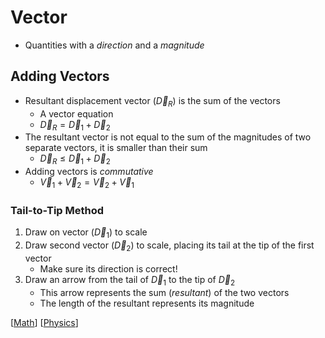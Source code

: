 # Vector

- Quantities with a *direction* and a *magnitude*

## Adding Vectors

- Resultant displacement vector ($\vec{D}_R$) is the sum of the vectors
  - A vector equation
  - $\vec{D}_R = \vec{D}_1 + \vec{D}_2$
- The resultant vector is not equal to the sum of the magnitudes of two separate vectors, it is smaller than their sum
  - $\vec{D}_R \leq \vec{D}_1 + \vec{D}_2$
- Adding vectors is *commutative*
  - $\vec{V}_1 + \vec{V}_2 = \vec{V}_2 + \vec{V}_1$

### Tail-to-Tip Method

1. Draw on vector ($\vec{D}_1$) to scale
2. Draw second vector ($\vec{D}_2$) to scale, placing its tail at the tip of the first vector
   - Make sure its direction is correct!
3. Draw an arrow from the tail of $\vec{D}_1$ to the tip of $\vec{D}_2$
   - This arrow represents the sum (*resultant*) of the two vectors
   - The length of the resultant represents its magnitude

[[Math]] [[Physics]]

[//begin]: # "Autogenerated link references for markdown compatibility"
[Math]: math "Math"
[Physics]: physics "Physics"
[//end]: # "Autogenerated link references"